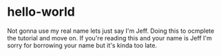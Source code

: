 # hello-world

Not gonna use my real name lets just say I'm Jeff. Doing this to ocmplete the tutorial and move on. If you're reading this and your name is Jeff I'm sorry for borrowing your name but it's kinda too late.
